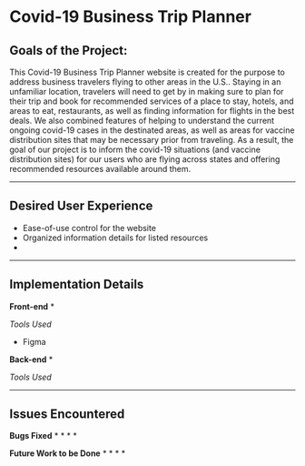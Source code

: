 # Covid-19 Business Trip Planner

## Goals of the Project:
This Covid-19 Business Trip Planner website is created for the purpose to address business travelers flying to other areas in the U.S.. Staying in an unfamiliar location, travelers will need to get by in making sure to plan for their trip and book for recommended services of a place to stay, hotels, and areas to eat, restaurants, as well as finding information for flights in the best deals. 
We also combined features of helping to understand the current ongoing covid-19 cases in the destinated areas, as well as areas for vaccine distribution sites that may be necessary prior from traveling. 
As a result, the goal of our project is to inform the covid-19 situations (and vaccine distribution sites) for our users who are flying across states and offering recommended resources available around them.

***
## Desired User Experience
* Ease-of-use control for the website
* Organized information details for listed resources
* 


***
## Implementation Details
**Front-end**
* 

*Tools Used*
* Figma

**Back-end**
* 

*Tools Used*

***
## Issues Encountered
**Bugs Fixed**
* 
* 
* 
* 

**Future Work to be Done**
* 
* 
* 
* 
